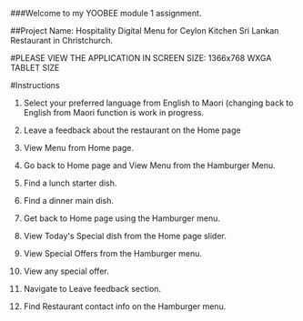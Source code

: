 ###Welcome to my YOOBEE module 1 assignment.

##Project Name: Hospitality Digital Menu for Ceylon Kitchen Sri Lankan Restaurant in Christchurch.

#PLEASE VIEW THE APPLICATION IN SCREEN SIZE: 1366x768 WXGA TABLET SIZE

#Instructions
1. Select your preferred language from English to Maori (changing back to English from Maori function is work in progress.

2. Leave a feedback about the restaurant on the Home page

3. View Menu from Home page.

4. Go back to Home page and View Menu from the Hamburger Menu.

5. Find a lunch starter dish.

6. Find a dinner main dish.

7. Get back to Home page using the Hamburger menu.

8. View Today's Special dish from the Home page slider.

9. View Special Offers from the Hamburger menu.

10. View any special offer.

11. Navigate to Leave feedback section.

12. Find Restaurant contact info on the Hamburger menu.